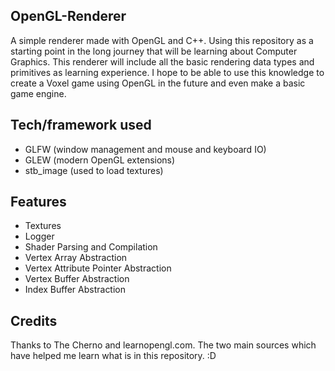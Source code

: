 ## OpenGL-Renderer

A simple renderer made with OpenGL and C++. Using this repository as a starting point in the long journey that will be learning about Computer Graphics. This renderer will include all the basic rendering data types and primitives as learning experience. I hope to be able to use this knowledge to create a Voxel game using OpenGL in the future and even make a basic game engine.

## Tech/framework used

- GLFW (window management and mouse and keyboard IO)
- GLEW (modern OpenGL extensions)
- stb_image (used to load textures)

## Features

- Textures
- Logger
- Shader Parsing and Compilation
- Vertex Array Abstraction
- Vertex Attribute Pointer Abstraction
- Vertex Buffer Abstraction
- Index Buffer Abstraction

## Credits

Thanks to The Cherno and learnopengl.com. The two main sources which have helped me learn what is in this repository. :D
